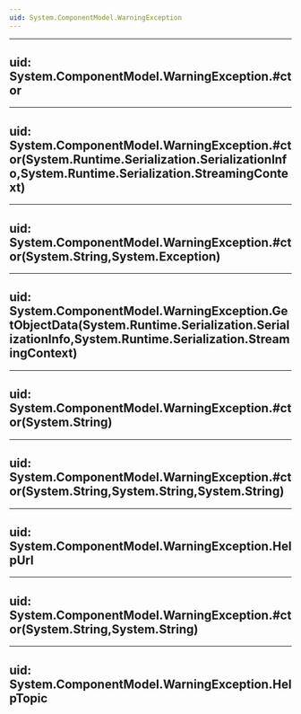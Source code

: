 ```yaml
---
uid: System.ComponentModel.WarningException
---
```


---
uid: System.ComponentModel.WarningException.#ctor
---

---
uid: System.ComponentModel.WarningException.#ctor(System.Runtime.Serialization.SerializationInfo,System.Runtime.Serialization.StreamingContext)
---

---
uid: System.ComponentModel.WarningException.#ctor(System.String,System.Exception)
---

---
uid: System.ComponentModel.WarningException.GetObjectData(System.Runtime.Serialization.SerializationInfo,System.Runtime.Serialization.StreamingContext)
---

---
uid: System.ComponentModel.WarningException.#ctor(System.String)
---

---
uid: System.ComponentModel.WarningException.#ctor(System.String,System.String,System.String)
---

---
uid: System.ComponentModel.WarningException.HelpUrl
---

---
uid: System.ComponentModel.WarningException.#ctor(System.String,System.String)
---

---
uid: System.ComponentModel.WarningException.HelpTopic
---
